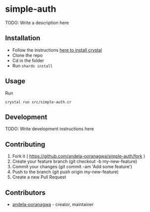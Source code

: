 # simple-auth

TODO: Write a description here

## Installation

* Follow the instructions [here to install crystal](https://crystal-lang.org/docs/installation/)
* Clone the repo
* Cd in the folder 
* Run `shards install`

## Usage

Run

```
crystal run src/simple-auth.cr
```

## Development

TODO: Write development instructions here

## Contributing

1. Fork it ( https://github.com/andela-ooranagwa/simple-auth/fork )
2. Create your feature branch (git checkout -b my-new-feature)
3. Commit your changes (git commit -am 'Add some feature')
4. Push to the branch (git push origin my-new-feature)
5. Create a new Pull Request

## Contributors

- [andela-ooranagwa](https://github.com/andela-ooranagwa)  - creator, maintainer
